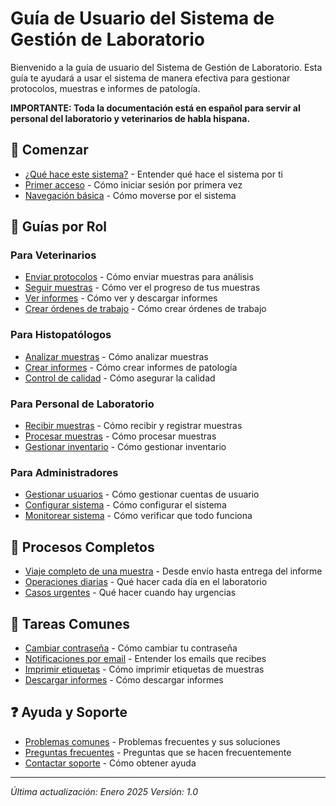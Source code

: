 # Guía de Usuario del Sistema de Gestión de Laboratorio

Bienvenido a la guía de usuario del Sistema de Gestión de Laboratorio. Esta guía te ayudará a usar el sistema de manera efectiva para gestionar protocolos, muestras e informes de patología.

**IMPORTANTE: Toda la documentación está en español para servir al personal del laboratorio y veterinarios de habla hispana.**

## 🚀 Comenzar

- [¿Qué hace este sistema?](getting-started/system-overview.md) - Entender qué hace el sistema por ti
- [Primer acceso](getting-started/first-login.md) - Cómo iniciar sesión por primera vez
- [Navegación básica](getting-started/basic-navigation.md) - Cómo moverse por el sistema

## 👥 Guías por Rol

### Para Veterinarios
- [Enviar protocolos](user-guides/veterinarians/submitting-protocols.md) - Cómo enviar muestras para análisis
- [Seguir muestras](user-guides/veterinarians/tracking-samples.md) - Cómo ver el progreso de tus muestras
- [Ver informes](user-guides/veterinarians/accessing-reports.md) - Cómo ver y descargar informes
- [Crear órdenes de trabajo](user-guides/veterinarians/creating-work-orders.md) - Cómo crear órdenes de trabajo

### Para Histopatólogos
- [Analizar muestras](user-guides/histopathologists/analyzing-samples.md) - Cómo analizar muestras
- [Crear informes](user-guides/histopathologists/creating-reports.md) - Cómo crear informes de patología
- [Control de calidad](user-guides/histopathologists/quality-control.md) - Cómo asegurar la calidad

### Para Personal de Laboratorio
- [Recibir muestras](user-guides/lab-staff/receiving-samples.md) - Cómo recibir y registrar muestras
- [Procesar muestras](user-guides/lab-staff/processing-samples.md) - Cómo procesar muestras
- [Gestionar inventario](user-guides/lab-staff/managing-inventory.md) - Cómo gestionar inventario

### Para Administradores
- [Gestionar usuarios](user-guides/administrators/managing-users.md) - Cómo gestionar cuentas de usuario
- [Configurar sistema](user-guides/administrators/system-settings.md) - Cómo configurar el sistema
- [Monitorear sistema](user-guides/administrators/monitoring-system.md) - Cómo verificar que todo funciona

## 🔄 Procesos Completos

- [Viaje completo de una muestra](workflows/complete-sample-journey.md) - Desde envío hasta entrega del informe
- [Operaciones diarias](workflows/daily-operations.md) - Qué hacer cada día en el laboratorio
- [Casos urgentes](workflows/emergency-procedures.md) - Qué hacer cuando hay urgencias

## 🔧 Tareas Comunes

- [Cambiar contraseña](common-tasks/password-reset.md) - Cómo cambiar tu contraseña
- [Notificaciones por email](common-tasks/email-notifications.md) - Entender los emails que recibes
- [Imprimir etiquetas](common-tasks/printing-labels.md) - Cómo imprimir etiquetas de muestras
- [Descargar informes](common-tasks/downloading-reports.md) - Cómo descargar informes

## ❓ Ayuda y Soporte

- [Problemas comunes](troubleshooting/common-issues.md) - Problemas frecuentes y sus soluciones
- [Preguntas frecuentes](troubleshooting/faq.md) - Preguntas que se hacen frecuentemente
- [Contactar soporte](troubleshooting/contact-support.md) - Cómo obtener ayuda

---

*Última actualización: Enero 2025*
*Versión: 1.0*
